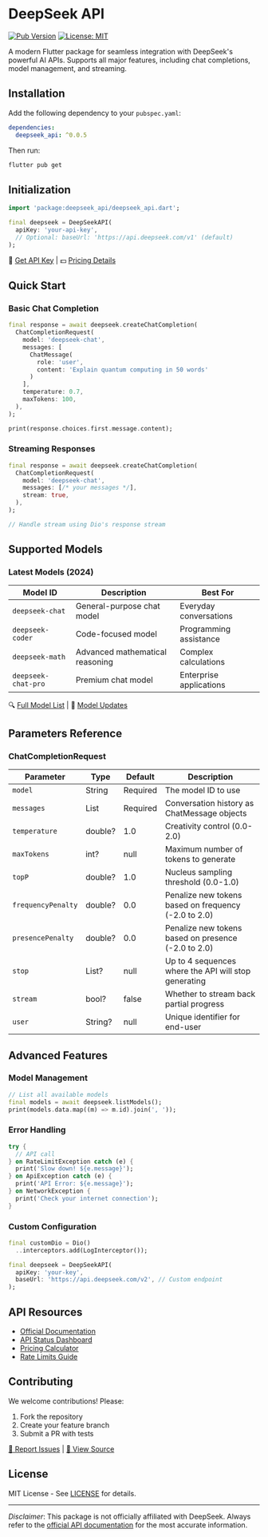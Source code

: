 # DeepSeek API

[![Pub Version](https://img.shields.io/pub/v/deepseek_api)](https://pub.dev/packages/deepseek_api)
[![License: MIT](https://img.shields.io/badge/License-MIT-yellow.svg)](https://opensource.org/licenses/MIT)

A modern Flutter package for seamless integration with DeepSeek's powerful AI APIs. Supports all major features, including chat completions, model management, and streaming.

## Installation

Add the following dependency to your `pubspec.yaml`:

```yaml
dependencies:
  deepseek_api: ^0.0.5
```

Then run:

```bash
flutter pub get
```

## Initialization

```dart
import 'package:deepseek_api/deepseek_api.dart';

final deepseek = DeepSeekAPI(
  apiKey: 'your-api-key',
  // Optional: baseUrl: 'https://api.deepseek.com/v1' (default)
);
```

🔗 [Get API Key](https://platform.deepseek.com/api-keys) | 💵 [Pricing Details](https://www.deepseek.com/pricing)

## Quick Start

### Basic Chat Completion

```dart
final response = await deepseek.createChatCompletion(
  ChatCompletionRequest(
    model: 'deepseek-chat',
    messages: [
      ChatMessage(
        role: 'user',
        content: 'Explain quantum computing in 50 words'
      )
    ],
    temperature: 0.7,
    maxTokens: 100,
  ),
);

print(response.choices.first.message.content);
```

### Streaming Responses

```dart
final response = await deepseek.createChatCompletion(
  ChatCompletionRequest(
    model: 'deepseek-chat',
    messages: [/* your messages */],
    stream: true,
  ),
);

// Handle stream using Dio's response stream
```

## Supported Models

### Latest Models (2024)

| Model ID            | Description                      | Best For                  |
|---------------------|--------------------------------|---------------------------|
| `deepseek-chat`    | General-purpose chat model     | Everyday conversations    |
| `deepseek-coder`   | Code-focused model             | Programming assistance    |
| `deepseek-math`    | Advanced mathematical reasoning | Complex calculations      |
| `deepseek-chat-pro`| Premium chat model             | Enterprise applications   |

🔍 [Full Model List](https://platform.deepseek.com/docs/models) | 🔄 [Model Updates](https://status.deepseek.com)

## Parameters Reference

### ChatCompletionRequest

| Parameter         | Type     | Default | Description                                   |
|------------------|---------|---------|-----------------------------------------------|
| `model`         | String  | Required | The model ID to use                          |
| `messages`      | List    | Required | Conversation history as ChatMessage objects  |
| `temperature`   | double? | 1.0     | Creativity control (0.0-2.0)                 |
| `maxTokens`     | int?    | null    | Maximum number of tokens to generate        |
| `topP`         | double? | 1.0     | Nucleus sampling threshold (0.0-1.0)         |
| `frequencyPenalty` | double? | 0.0 | Penalize new tokens based on frequency (-2.0 to 2.0) |
| `presencePenalty` | double? | 0.0 | Penalize new tokens based on presence (-2.0 to 2.0) |
| `stop`         | List?   | null    | Up to 4 sequences where the API will stop generating |
| `stream`       | bool?   | false   | Whether to stream back partial progress     |
| `user`         | String? | null    | Unique identifier for end-user              |

## Advanced Features

### Model Management

```dart
// List all available models
final models = await deepseek.listModels();
print(models.data.map((m) => m.id).join(', '));
```

### Error Handling

```dart
try {
  // API call
} on RateLimitException catch (e) {
  print('Slow down! ${e.message}');
} on ApiException catch (e) {
  print('API Error: ${e.message}');
} on NetworkException {
  print('Check your internet connection');
}
```

### Custom Configuration

```dart
final customDio = Dio()
  ..interceptors.add(LogInterceptor());

final deepseek = DeepSeekAPI(
  apiKey: 'your-key',
  baseUrl: 'https://api.deepseek.com/v2', // Custom endpoint
);
```

## API Resources

- [Official Documentation](https://platform.deepseek.com/docs)
- [API Status Dashboard](https://status.deepseek.com)
- [Pricing Calculator](https://www.deepseek.com/pricing-calculator)
- [Rate Limits Guide](https://platform.deepseek.com/docs/rate-limits)

## Contributing

We welcome contributions! Please:

1. Fork the repository
2. Create your feature branch
3. Submit a PR with tests

[📌 Report Issues](https://github.com/your/repo/issues) | [📖 View Source](https://github.com/your/repo)

## License

MIT License - See [LICENSE](https://github.com/your/repo/blob/main/LICENSE) for details.

---

*Disclaimer*: This package is not officially affiliated with DeepSeek. Always refer to the [official API documentation](https://platform.deepseek.com/docs) for the most accurate information.

